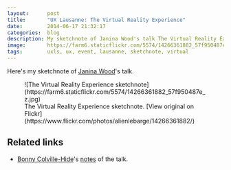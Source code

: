 ```yaml
---
layout:      post
title:       "UX Lausanne: The Virtual Reality Experience"
date:        2014-06-17 21:32:17
categories:  blog
description: My sketchnote of Janina Wood's talk The Virtual Reality Experience
image:       https://farm6.staticflickr.com/5574/14266361882_57f950487e_z.jpg
tags:        uxls, ux, event, lausanne, sketchnote, virtual
---
```


Here's my sketchnote of [Janina Wood](https://twitter.com/Kaori_Ino)'s talk.

<figure>
![The Virtual Reality Experience sketchnote](https://farm6.staticflickr.com/5574/14266361882_57f950487e_z.jpg)
  <figcaption>The Virtual Reality Experience sketchnote. [View original on Flickr](https://www.flickr.com/photos/alienlebarge/14266361882/)</figcaption>
</figure>

## Related links

- [Bonny Colville-Hide](https://twitter.com/almostexact)'s [notes](http://rockpooldigitalux.tumblr.com/post/86902707171/the-virtual-reality-experience-janina-woods-ux) of the talk.

